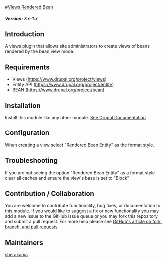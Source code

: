 #[Views Rendered Bean](https://github.com/SU-SWS/views_rendered_bean)
##### Version: 7.x-1.x

Introduction
---

A views plugin that allows site administrators to create views of beans rendered by the bean view mode.

Requirements
---

* Views (https://www.drupal.org/project/views)
* Entity API (https://www.drupal.org/project/entity)
* BEAN (https://www.drupal.org/project/bean)

Installation
---

Install this module like any other module. [See Drupal Documentation](https://drupal.org/documentation/install/modules-themes/modules-7)

Configuration
---

When creating a view select "Rendered Bean Entity" as the format style.

Troubleshooting
---

If you are not seeing the option "Rendered Bean Entity" as a format style clear all caches and ensure the view's base is set to "Block"

Contribution / Collaboration
---

You are welcome to contribute functionality, bug fixes, or documentation to this module. If you would like to suggest a fix or new functionality you may add a new issue to the GitHub issue queue or you may fork this repository and submit a pull request. For more help please see [GitHub's article on fork, branch, and pull requests](https://help.github.com/articles/using-pull-requests)


Maintainers
---

[sherakama](https://github.com/sherakama)
